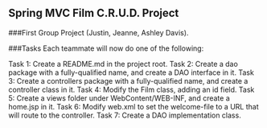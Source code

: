 ## Spring MVC Film C.R.U.D. Project

###First Group Project (Justin, Jeanne, Ashley Davis).

###Tasks
Each teammate will now do one of the following:

Task 1: Create a README.md in the project root.
Task 2: Create a dao package with a fully-qualified name, and create a DAO interface in it.
Task 3: Create a controllers package with a fully-qualified name, and create a controller class in it.
Task 4: Modify the Film class, adding an id field.
Task 5: Create a views folder under WebContent/WEB-INF, and create a home.jsp in it.
Task 6: Modify web.xml to set the welcome-file to a URL that will route to the controller.
Task 7: Create a DAO implementation class.
